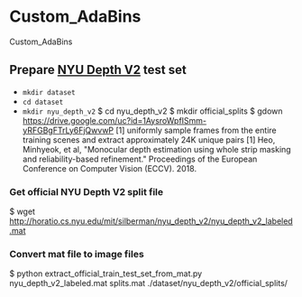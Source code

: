 # Custom_AdaBins
Custom_AdaBins
## Prepare [NYU Depth V2](https://cs.nyu.edu/~silberman/datasets/nyu_depth_v2.html) test set

- `mkdir dataset`
- `cd dataset`
- `mkdir nyu_depth_v2`
$ cd nyu_depth_v2
$ mkdir official_splits
$ gdown https://drive.google.com/uc?id=1AysroWpfISmm-yRFGBgFTrLy6FjQwvwP
[1] uniformly sample frames from the entire training scenes and extract approximately 24K unique pairs
[1] Heo, Minhyeok, et al, "Monocular depth estimation using whole strip masking and reliability-based refinement." Proceedings of the European Conference on Computer Vision (ECCV). 2018. 
### Get official NYU Depth V2 split file
$ wget http://horatio.cs.nyu.edu/mit/silberman/nyu_depth_v2/nyu_depth_v2_labeled.mat
### Convert mat file to image files
$ python extract_official_train_test_set_from_mat.py nyu_depth_v2_labeled.mat splits.mat ./dataset/nyu_depth_v2/official_splits/

